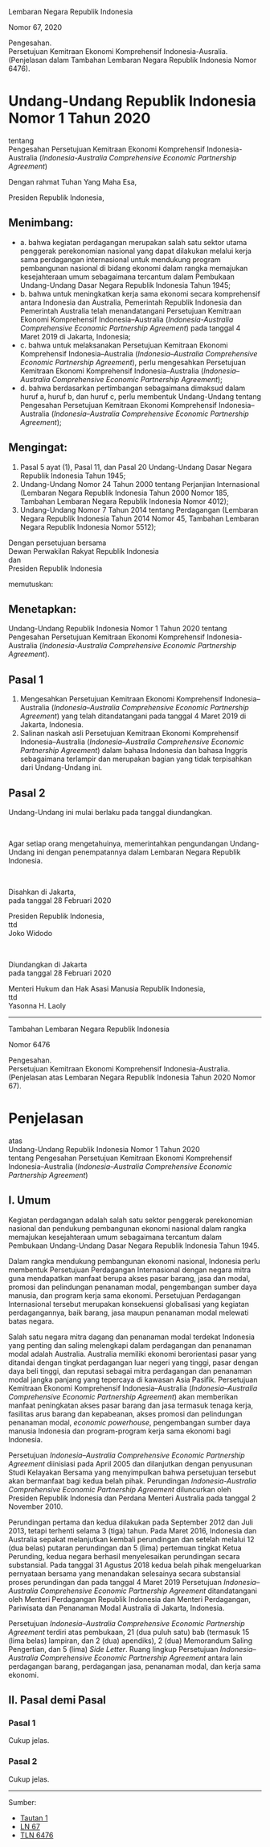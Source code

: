 Lembaran Negara Republik Indonesia

Nomor 67, 2020

Pengesahan. </br>
Persetujuan Kemitraan Ekonomi Komprehensif Indonesia-Ausralia. </br>
(Penjelasan dalam Tambahan Lembaran Negara Republik Indonesia Nomor 6476).

# Undang-Undang Republik Indonesia Nomor 1 Tahun 2020
tentang </br>
Pengesahan Persetujuan Kemitraan Ekonomi Komprehensif Indonesia-Australia (*Indonesia-Australia Comprehensive Economic Partnership Agreement*)

Dengan rahmat Tuhan Yang Maha Esa,

Presiden Republik Indonesia,

## Menimbang:

* a. bahwa kegiatan perdagangan merupakan salah satu sektor utama penggerak perekonomian nasional yang dapat dilakukan melalui kerja sama perdagangan internasional untuk mendukung program pembangunan nasional di bidang ekonomi dalam rangka memajukan kesejahteraan umum sebagaimana tercantum dalam Pembukaan Undang-Undang Dasar Negara Republik Indonesia Tahun 1945;
* b. bahwa untuk meningkatkan kerja sama ekonomi secara komprehensif antara Indonesia dan Australia, Pemerintah Republik Indonesia dan Pemerintah Australia telah menandatangani Persetujuan Kemitraan Ekonomi Komprehensif Indonesia–Australia (*Indonesia-Australia Comprehensive Economic Partnership Agreement*) pada tanggal 4 Maret 2019 di Jakarta, Indonesia;
* c. bahwa untuk melaksanakan Persetujuan Kemitraan Ekonomi Komprehensif Indonesia–Australia (*Indonesia–Australia Comprehensive Economic Partnership Agreement*), perlu mengesahkan Persetujuan Kemitraan Ekonomi Komprehensif Indonesia–Australia (*Indonesia–Australia Comprehensive Economic Partnership Agreement*);
* d. bahwa berdasarkan pertimbangan sebagaimana dimaksud dalam  huruf a, huruf  b, dan  huruf c, perlu membentuk Undang-Undang tentang Pengesahan Persetujuan Kemitraan Ekonomi Komprehensif Indonesia–Australia (*Indonesia–Australia Comprehensive Economic Partnership Agreement*);

## Mengingat:

1. Pasal 5 ayat (1), Pasal 11, dan Pasal 20 Undang-Undang Dasar Negara Republik Indonesia Tahun 1945;
2. Undang-Undang Nomor 24 Tahun 2000 tentang Perjanjian Internasional (Lembaran Negara Republik Indonesia Tahun 2000 Nomor 185, Tambahan Lembaran Negara Republik Indonesia Nomor 4012);
3. Undang-Undang Nomor 7 Tahun 2014 tentang Perdagangan (Lembaran Negara Republik Indonesia Tahun 2014 Nomor 45, Tambahan Lembaran Negara Republik Indonesia Nomor 5512);

Dengan persetujuan bersama </br>
Dewan Perwakilan Rakyat Republik Indonesia </br>
dan </br>
Presiden Republik Indonesia

memutuskan:

## Menetapkan:

Undang-Undang Republik Indonesia Nomor 1 Tahun 2020 tentang Pengesahan Persetujuan Kemitraan Ekonomi Komprehensif Indonesia-Australia (*Indonesia-Australia Comprehensive Economic Partnership Agreement*).

## Pasal 1

1. Mengesahkan Persetujuan Kemitraan Ekonomi Komprehensif Indonesia–Australia (*Indonesia–Australia Comprehensive Economic Partnership Agreement*) yang telah ditandatangani pada tanggal 4 Maret 2019 di Jakarta, Indonesia.
2. Salinan naskah asli Persetujuan Kemitraan Ekonomi Komprehensif Indonesia–Australia (*Indonesia–Australia Comprehensive Economic   Partnership Agreement*) dalam bahasa Indonesia dan bahasa Inggris sebagaimana terlampir dan merupakan bagian yang tidak terpisahkan dari Undang-Undang ini.

## Pasal 2

Undang-Undang ini mulai berlaku pada tanggal diundangkan.

</br>

Agar setiap orang mengetahuinya, memerintahkan pengundangan Undang-Undang ini dengan penempatannya dalam Lembaran Negara Republik Indonesia.

</br>

Disahkan di Jakarta, </br>
pada tanggal 28 Februari 2020

Presiden Republik Indonesia, </br>
ttd </br>
Joko Widodo

</br>

Diundangkan di Jakarta </br>
pada tanggal 28 Februari 2020

Menteri Hukum dan Hak Asasi Manusia Republik Indonesia, </br>
ttd </br>
Yasonna H. Laoly

---

Tambahan Lembaran Negara Republik Indonesia

Nomor 6476

Pengesahan. </br>
Persetujuan Kemitraan Ekonomi Komprehensif Indonesia-Australia. </br>
(Penjelasan atas Lembaran Negara Republik Indonesia Tahun 2020 Nomor 67).

# Penjelasan
atas </br>
Undang-Undang Republik Indonesia Nomor 1 Tahun 2020 </br>
tentang Pengesahan Persetujuan Kemitraan Ekonomi Komprehensif Indonesia–Australia (*Indonesia–Australia Comprehensive Economic   Partnership Agreement*)

## I. Umum

Kegiatan perdagangan adalah salah satu sektor penggerak perekonomian nasional dan pendukung pembangunan ekonomi nasional dalam rangka memajukan kesejahteraan umum sebagaimana tercantum dalam Pembukaan Undang-Undang Dasar Negara Republik Indonesia Tahun 1945.

Dalam rangka mendukung pembangunan ekonomi nasional, Indonesia perlu membentuk Persetujuan Perdagangan Internasional dengan negara mitra guna mendapatkan manfaat berupa akses pasar barang, jasa dan modal, promosi dan pelindungan penanaman modal, pengembangan sumber daya manusia, dan program kerja sama ekonomi. Persetujuan Perdagangan Internasional tersebut merupakan konsekuensi globalisasi yang kegiatan perdagangannya, baik barang, jasa maupun penanaman modal melewati batas negara.

Salah satu negara mitra dagang dan penanaman modal terdekat Indonesia yang penting dan saling melengkapi dalam perdagangan dan penanaman modal adalah Australia. Australia memiliki ekonomi berorientasi pasar yang ditandai dengan tingkat perdagangan luar negeri yang tinggi, pasar dengan daya beli tinggi, dan reputasi sebagai mitra perdagangan dan penanaman modal jangka panjang yang tepercaya di kawasan Asia Pasifik. Persetujuan Kemitraan Ekonomi Komprehensif Indonesia–Australia (*Indonesia–Australia Comprehensive Economic Partnership Agreement*) akan memberikan manfaat peningkatan akses pasar barang dan jasa termasuk tenaga kerja, fasilitas arus barang dan kepabeanan, akses promosi dan pelindungan penanaman modal, *economic powerhouse*, pengembangan sumber daya manusia Indonesia dan program-program kerja sama ekonomi bagi Indonesia.

Persetujuan *Indonesia–Australia Comprehensive Economic Partnership Agreement* diinisiasi pada April 2005 dan dilanjutkan dengan penyusunan Studi Kelayakan Bersama yang menyimpulkan bahwa persetujuan tersebut akan bermanfaat bagi kedua belah pihak. Perundingan *Indonesia-Australia Comprehensive Economic Partnership Agreement* diluncurkan oleh Presiden Republik Indonesia dan Perdana Menteri Australia pada tanggal 2 November 2010.

Perundingan pertama dan kedua dilakukan pada September 2012 dan Juli 2013, tetapi terhenti selama 3 (tiga) tahun. Pada Maret 2016, Indonesia dan Australia sepakat melanjutkan kembali perundingan dan setelah melalui 12 (dua belas) putaran perundingan dan 5 (lima) pertemuan tingkat Ketua Perunding, kedua negara berhasil menyelesaikan perundingan secara substansial. Pada tanggal 31 Agustus 2018 kedua belah pihak mengeluarkan pernyataan bersama yang menandakan selesainya secara substansial proses perundingan dan pada tanggal 4 Maret 2019 Persetujuan *Indonesia–Australia Comprehensive Economic Partnership Agreement* ditandatangani oleh Menteri Perdagangan Republik Indonesia dan Menteri Perdagangan, Pariwisata dan Penanaman Modal Australia di Jakarta, Indonesia.

Persetujuan *Indonesia–Australia Comprehensive Economic Partnership Agreement* terdiri atas pembukaan, 21 (dua puluh satu) bab (termasuk 15 (lima belas) lampiran, dan 2 (dua) apendiks), 2 (dua) Memorandum Saling Pengertian, dan 5 (lima) *Side Letter*. Ruang lingkup Persetujuan *Indonesia–Australia Comprehensive Economic Partnership Agreement* antara lain perdagangan barang, perdagangan jasa, penanaman modal, dan kerja sama ekonomi.

## II. Pasal demi Pasal

### Pasal 1

Cukup jelas.

### Pasal 2

Cukup jelas.

---

Sumber:
* [Tautan 1](https://peraturan.go.id/peraturan/view.html?id=959f44167a3b57ef2e6b669bc5a15b4a)
* [LN 67](https://peraturan.go.id/common/dokumen/ln/2020/uu1-2020bt.pdf)
* [TLN 6476](https://peraturan.go.id/common/dokumen/ln/2020/uu1-2020pjl.pdf)
